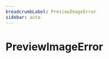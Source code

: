```yaml
---
breadcrumbLabel: PreviewImageError
sidebar: auto
---
```


# PreviewImageError

<ProxySummary/>

<ApiDocs/>

